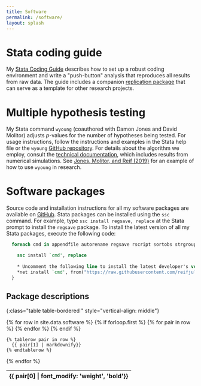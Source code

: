 ```yaml
---
title: Software
permalink: /software/
layout: splash
---
```



# Stata coding guide
My [Stata Coding Guide](/guide) describes how to set up a robust coding environment and write a "push-button" analysis that reproduces all results from raw data. The guide includes a companion [replication package](https://github.com/reifjulian/my-project) that can serve as a template for other research projects.

# Multiple hypothesis testing
My Stata command `wyoung` (coauthored with Damon Jones and David Molitor) adjusts *p*-values for the number of hypotheses being tested. For usage instructions, follow the instructions and examples in the Stata help file or the `wyoung` [GitHub repository](https://github.com/reifjulian/wyoung). For details about the algorithm we employ, consult the [technical documentation](/wyoung/documentation/wyoung.pdf), which includes results from numerical simulations. See [Jones, Molitor, and Reif (2019)](/research/reif.qje.2019.wellness.pdf) for an example of how to use `wyoung` in research.

# Software packages
Source code and installation instructions for all my software packages are available on [GitHub](https://github.com/reifjulian). Stata packages can be installed using the `ssc` command. For example, type `ssc install regsave, replace` at the Stata prompt to install the `regsave` package. To install the latest version of all my Stata packages, execute the following code:
```stata
  foreach cmd in appendfile autorename regsave rscript sortobs strgroup svret texsave wyoung {

    ssc install `cmd', replace
  
    * Uncomment the following line to install the latest developer's version
    *net install `cmd', from("https://raw.githubusercontent.com/reifjulian/`cmd'/master") replace
  }
```


## Package descriptions

{:class="table table-bordered " style="vertical-align: middle"}
<table>
  {% for row in site.data.software %}
    {% if forloop.first %}
	  <thead>
      <tr>
      {% for pair in row %}
        <th>{{ pair[0] | font_modify: 'weight', 'bold'}}</th>
      {% endfor %}
      </tr>
	  </thead>
    {% endif %}

    {% tablerow pair in row %}
      {{ pair[1] | markdownify}}
    {% endtablerow %}
  {% endfor %}
</table>



